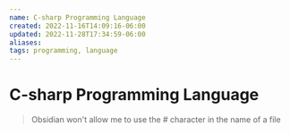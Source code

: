 ```yaml
---
name: C-sharp Programming Language
created: 2022-11-16T14:09:16-06:00
updated: 2022-11-28T17:34:59-06:00
aliases: 
tags: programming, language
---
```

# C-sharp Programming Language

> Obsidian won't allow me to use the # character in the name of a file

